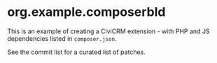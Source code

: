 # org.example.composerbld

This is an example of creating a CiviCRM extension - with PHP and JS
dependencies listed in `composer.json`.

See the commit list for a curated list of patches.
